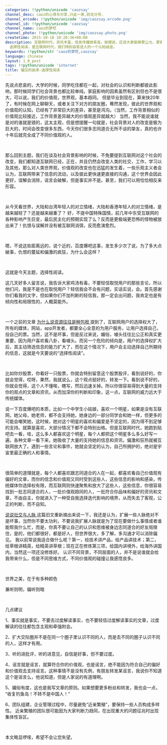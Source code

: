 ```yaml
---
categories: !!python/unicode 'caozsay'
channel_desc: caoz的心得与分享,只此一家,别无分号.
channel_ercode: !!python/unicode 'img/caozsay.ercode.png'
channel_id: !!python/unicode 'caozsay'
channel_name: caoz的梦呓
channel_photo: !!python/unicode 'img/caozsay.photo.png'
createtime: 2015-10-18 10:20:36+00:00
description: 互联网时代，资讯丰富，信息传播效率高，按理说，应该大家能够更公允，更客观，更全面才对，但事实恰恰相反，谣言，偏激，同样在互联网上生根发芽，发扬光大。
  选择性阅读，是互联网时代，我们特别容易进入的一个认知歧途。
keywords: !!python/str 'caoz的梦呓,caozsay'
language: chinese
layout: 1_0_post
tags: !!python/unicode 'internet'
title: 偏见的由来-选择性阅读
---
```

<div class="rich_media_content" id="js_content">
<p>
         先说点悲哀的，大学的时候，同学吃住都在一起，对社会的认识和判断都彼此影响，那时候同学们社会背景也都比较单纯，家庭影响的因素虽然有区别但也不是很大，可以说，我们的价值观，世界观，基本趋同。 但是毕业到现在，算来快20年了，有时候在网上聊聊天，或者关注下对方的朋友圈，蓦然发现，彼此的世界观和价值观的认知，已经有了非常巨大的差异，甚至是鸿沟。（当然，工作背景相似的价值观比较接近，工作背景差异越大的价值观差异就越大） 当然，我不能说谁就是对的谁就是错的，这太主观，但是想提醒一句就是，社会背景对人的改变是极为巨大的，时间会改变很多东西，今天你们很多志同道合无所不谈的挚友，真的也许十年后就完全成了不同价值观的人。
         <br/>
</p>
<p>
<br/>
</p>
<p>
         那么回到主题，我们在谈及社会背景影响的时候，不免要提到互联网对这个社会的改变，我们都知道互联网已经，正在，并且仍然会改变人类的社交，工作，学习以及其他，那么对人类世界观，价值观的改变也在迅猛的发生着，一些乐观主义者会认为，互联网带来了信息的流动，以及彼此更快速更直接的沟通，这个世界会因此更好，误解会消除，谣言会破解，但是事实并不是。甚至，我们可以用恰恰相反来形容。
        </p>
<p>
<br/>
</p>
<p>
         从今天看世界，大陆和台湾年轻人的对立情绪，大陆和香港年轻人的对立情绪，是越来越轻了？还是越来越重了？ 好，不提中国特殊国情，前几年中东受互联网的各种影响产生巨变，最后民主化的预期实现了么？反而是更极端更恐怖的怪物被放出来了！仇恨与误解并没有被互联网消弭，反而愈演愈烈。
        </p>
<p>
<br/>
</p>
<p>
         嗯，不说这些距离远的，说个近的，百度爆吧这事，发生多少次了说，为了多大点破事，仇恨的蔓延和偏激的疯狂，为什么会这样？
        </p>
<p>
<br/>
</p>
<p>
         这就是今天主题，选择性阅读。
        </p>
<p>
         这几天好多人留言说，我告诉大家鸡汤有毒，不要轻信取悦用户的那些言论，所以他们问，我是不是也在取悦用户？轻信我会不会有问题，实话实说，会。首先感谢你们看我的文字，但如果你们不加判断的轻信我，那一定会出问题，我肯定也是有倾向性和局限性的，人概莫能外。
        </p>
<p>
<br/>
</p>
<p>
         一个之前的文章
         <a data_ue_src="http://mp.weixin.qq.com/s?__biz=MzI0MjA1Mjg2Ng==&amp;mid=209506907&amp;idx=1&amp;sn=c6906f4e819752ed6f8fb75bb090168d&amp;scene=21#wechat_redirect" href="http://mp.weixin.qq.com/s?__biz=MzI0MjA1Mjg2Ng==&amp;mid=209506907&amp;idx=1&amp;sn=c6906f4e819752ed6f8fb75bb090168d&amp;scene=21#wechat_redirect" target="_blank">
          为什么说资源往往是种包袱
         </a>
         提到了，互联网用户的选择权大了，所有的媒体，网站，app开发者，都要全心全意的为用户服务，让用户选择自己，投自己的票。当然，这不是坏事，但是反过来说，媚俗，噱头往往比公正和真实更重要，因为用户喜欢看八卦，看噱头。而另一个危险的倾向是，用户的选择权扩大后，其主动筛选信息的能力扩大了，而在这个情况下，用户会主动选择自己所期待的信息，这就是今天要说的“选择性阅读”。
        </p>
<p>
<br/>
</p>
<p>
         比如你炒股票，你看好一只股票，你就会特别留意这个股票股评，看到说好的，你就会觉得，哎呀，果然，我就说么，这个观点挺好的，转发一下。看到说不好的，你就会觉得，这个人不懂唉，瞎写，然后迅速关掉。所以你很容易得到大量的支持你的观点的文章和资讯，从而加深你的判断和印象，这一点，互联网的威力远大于传统媒体。
        </p>
<p>
</p>
<p>
         说一下百度爆吧的本质，比如一个中学生小姑娘，喜欢一个明星，如果是没有互联网，她父母，她老师，都不会支持她，她身边的一部分同学会和她一样，但更多的可能会嘲笑她，这时候，她对这个明星的喜欢和偏爱是不坚定的，因为得不到足够的支持。就算是喜欢，大部分情况下都不会特别出格。但是互联网时代，她跑到贴吧去一看，哇，这么多人都喜欢这个明星，每个人都把这个明星多么多么好写一遍，各种文章一看下来，她吸收了大量的支持她的信息和资讯，偏激和狂热就被互联网放大了。遇到一些言论和事件，她就会坚定的认为，自己所拥护的，绝对是宇宙里最正确的人和事情。
        </p>
<p>
<br/>
</p>
<p>
         很简单的道理就是，每个人都喜欢跟志同道合的人在一起，都喜欢看自己价值观有偏好的文章，而你的信念和价值观又同时受到这些人，这些信息的影响和感染，传统媒体你选择权有限，而互联网则快速聚焦和放大了这些人，这些信息，你很容易找到一批志同道合的人，一批价值观趋同的人，一批符合你品味和偏好的资讯和文章，不由自主，你就进入了一种受自我选择迭代影响的境界，从而失去了客观，公正的判断，而不自知。
        </p>
<p>
</p>
<p>
<a data_ue_src="http://mp.weixin.qq.com/s?__biz=MzI0MjA1Mjg2Ng==&amp;mid=209529374&amp;idx=1&amp;sn=0218b6c5640ec6a11ca6c2ffa79a7cc9&amp;scene=21#wechat_redirect" href="http://mp.weixin.qq.com/s?__biz=MzI0MjA1Mjg2Ng==&amp;mid=209529374&amp;idx=1&amp;sn=0218b6c5640ec6a11ca6c2ffa79a7cc9&amp;scene=21#wechat_redirect" target="_blank">
          说说社交与人脉
         </a>
         这篇旧文重新摘出来说一下，我还是认为，扩展一些人脉绝对不是坏事，当然你不要太功利，不要说我扩展人脉就是为了现在要做什么事情或者谁能帮我什么忙，而是，你真不要让自己的认识和思维被身边志同道合的好友局限住，是的，他们都很好，都是好人，但世界很大，多了解，多沟通才可以消除偏见。 我以前常说我适合做什么呢？第一，给技术讲产品，给产品讲技术；第二，给草根讲精英，给精英讲草根；现在正在修炼第三项，给国内讲境外，给海外讲国内，当然这一项还没修炼好。 认识不同背景，不同层面的人，并不是说谁就会给我带来什么，但是不同思维方式，不同价值观的碰撞让我感悟良多。
        </p>
<p>
<br/>
</p>
<p>
         世界之美，在于有多种颜色
        </p>
<p>
         兼听则明，偏听则暗
        </p>
<p>
<br/>
</p>
<p>
         几点建议
        </p>
<p>
         1、事实就是事实，不要去过度解读事实，也不要轻信过度解读事实的文章，过度解读的往往都包含主观和牵强附会。
        </p>
<p>
         2、扩大交际圈并不是在同一个圈子里认识不同的人，而是去不同的圈子认识不同的人，这样才有用。
        </p>
<p>
         3、听的进批评，听的进意见，自信是好事，但不要过度。
        </p>
<p>
         4、谣言就是谣言，就算符合你的价值观，也是谣言，绝不能因为符合自己的偏好和价值观去支持谣言。这种事情不是没有先例，有朋友转发某谣言，我说你不知道这个是谣言么，他说知道，但是人家说的有道理啊。
        </p>
<p>
         5、媚俗有度，这也是我写文章的原则。如果想要更多粉丝和转发，我也会一点， “收复钓鱼岛！不转不是中国人！”
        </p>
<p>
         6、团队组建，企业管理过程中，尽量避免“近亲繁殖”，要保持一些人员构成多样性。 近亲繁殖的团队很可能因为大家判断力趋同，在出现重大的问题征兆时出现集体性盲区。
        </p>
<p>
<br/>
</p>
<p>
         本文略显啰嗦，希望不会让您失望。
        </p>
</div>